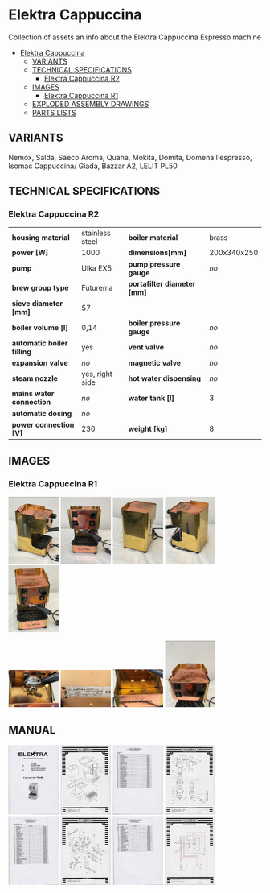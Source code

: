 # Elektra Cappuccina
Collection of assets an info about the Elektra Cappuccina Espresso machine

- [Elektra Cappuccina](#elektra-cappuccina)
  * [VARIANTS](#variants)
  * [TECHNICAL SPECIFICATIONS](#technical-specifications)
    + [Elektra Cappuccina R2](#elektra-cappuccina-r2)
  * [IMAGES](#images)
    + [Elektra Cappuccina R1](#elektra-cappuccina-r1)
  * [EXPLODED ASSEMBLY DRAWINGS](#exploded-assembly-drawings)
  * [PARTS LISTS](#parts-lists)

## VARIANTS
Nemox, Salda, Saeco Aroma, Quaha, Mokita, Domita, Domena l'espresso, Isomac Cappuccina/ Giada, Bazzar A2, LELIT PL50

## TECHNICAL SPECIFICATIONS
### Elektra Cappuccina R2
| | | | |
| ------------- | ------------- |------------- |------------- |
|**housing material**|stainless steel|**boiler material**|brass|
|**power [W]**|1000|**dimensions[mm]**|200x340x250|
|**pump**|Ulka EX5|**pump pressure gauge**|*no*|
|**brew group type**|Futurema|**portafilter diameter [mm]**||
|**sieve diameter [mm]**|57|
|**boiler volume [l]**|0,14|**boiler pressure gauge**|*no*|
|**automatic boiler filling**|yes|**vent valve**|*no*|
|**expansion valve**|*no*|**magnetic valve**|*no*|
|**steam nozzle**|yes, right side|**hot water dispensing**|*no*|
|**mains water connection**|*no*|**water tank [l]**|3|
|**automatic dosing**|*no*|
|**power connection [V]**|230|**weight [kg]**|8|


## IMAGES
### Elektra Cappuccina R1
<p float="left">
    <img src="/images/R1/Image.jpeg" width="100"/>
    <img src="/images/R1/Image[1].jpeg" width="100"/>
    <img src="/images/R1/Image[2].jpeg" width="100"/>
    <img src="/images/R1/Image[3].jpeg" width="100"/>
    <img src="/images/R1/Image[7].jpeg" width="100"/>
</p>
<p float="left">
    <img src="/images/R1/Image[6].jpeg" width="100"/>
    <img src="/images/R1/Image[8].jpeg" width="100"/>
    <img src="/images/R1/Image[9].jpeg" width="100"/>
    <img src="/images/R1/Image[10].jpeg" width="100"/>
</p>

## MANUAL
<p float="left">
 <img src="/assets/manual/titlepage.JPG" width="100"/>
 <img src="/assets/manual/body1.JPG" width="100"/>
 <img src="/assets/manual/body2.JPG" width="100"/>
 <img src="/assets/manual/delivery1.JPG" width="100"/>
 <img src="/assets/manual/delivery2.JPG" width="100"/>
 <img src="/assets/manual/electrical1.JPG" width="100"/>
 <img src="/assets/manual/electrical2.JPG" width="100"/>
 <img src="/assets/manual/electrical.JPG" width="100"/>
</p>
